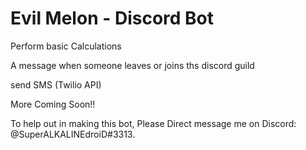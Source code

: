 # Evil Melon - Discord Bot

Perform basic Calculations

A message when someone leaves or joins ths discord guild

send SMS (Twilio API)


More Coming Soon!!

To help out in making this bot, Please Direct message me on Discord: @SuperALKALINEdroiD#3313.
